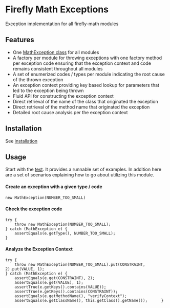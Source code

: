 # Firefly Math Exceptions

Exception implementation for all firefly-math modules

## Features
- One [MathException class](https://github.com/firefly-math/firefly-math-exceptions/blob/master/src/main/java/com/fireflysemantics/math/exception/MathException.java) for all modules
- A factory per module for throwing exceptions with one factory method per exception code ensuring that the exception context and code remains consistent throughout all modules
- A set of enumerized codes / types per module indicating the root cause of the thrown exception
- An exception context providing key based lookup for parameters that led to the exception being thrown
- Fluid API for constructing the exception context
- Direct retrieval of the name of the class that originated the exception
- Direct retrieval of the method name that originated the exception
- Detailed root cause analysis per the exception context


## Installation

See [installation](https://github.com/firefly-math/firefly-math#installation)

## Usage

Start with the [test](https://github.com/firefly-math/firefly-math-exceptions/blob/master/src/test/java/com/fireflysemantics/math/exceptions/MathExceptionTest.java).  It provides a runnable set of examples.  In addition here are a set of scenarios explaining how to go about utilizing this module.

#### Create an exception with a given type / code 
`new MathException(NUMBER_TOO_SMALL)`

#### Check the exception code
```
try {
    throw new MathException(NUMBER_TOO_SMALL);
} catch (MathException e) {
    assertEquals(e.getType(), NUMBER_TOO_SMALL);
}
```

#### Analyze the Exception Context

```
try {
    throw new MathException(NUMBER_TOO_SMALL).put(CONSTRAINT, 2).put(VALUE, 1);
} catch (MathException e) {
    assertEquals(e.get(CONSTRAINT), 2);
    assertEquals(e.get(VALUE), 1);
    assertTrue(e.getKeys().contains(VALUE));
    assertTrue(e.getKeys().contains(CONSTRAINT));
    assertEquals(e.getMethodName(), "verifyContext");
    assertEquals(e.getClassName(), this.getClass().getName());		}
```

